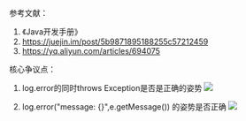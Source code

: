参考文献：

1. 《Java开发手册》
2. https://juejin.im/post/5b9871895188255c57212459
3. https://yq.aliyun.com/articles/694075

核心争议点：

1. log.error的同时throws Exception是否是正确的姿势
![](java日志规约.cookie/1.png)

2. log.error("message: {}",e.getMessage()) 的姿势是否正确
![](java日志规约.cookie/2.png)
